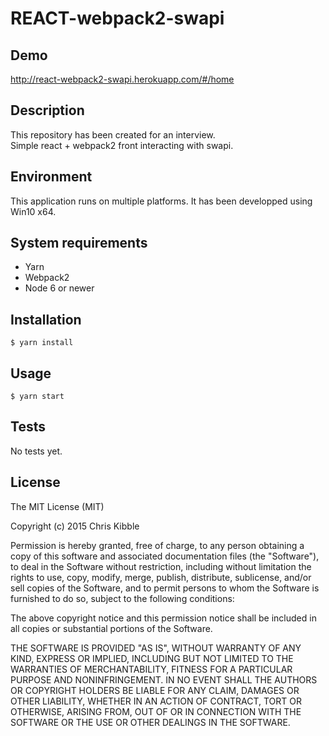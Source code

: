 # REACT-webpack2-swapi

## Demo
http://react-webpack2-swapi.herokuapp.com/#/home

## Description
This repository has been created for an interview.<br/>
Simple react + webpack2 front interacting with swapi.

## Environment 
This application runs on multiple platforms. It has been developped using Win10 x64.

## System requirements
- Yarn
- Webpack2
- Node 6 or newer

## Installation 
``` 
$ yarn install
```
## Usage
``` 
$ yarn start
```

## Tests
No tests yet.

## License
The MIT License (MIT)

Copyright (c) 2015 Chris Kibble

Permission is hereby granted, free of charge, to any person obtaining a copy of this software and associated documentation files (the "Software"), to deal in the Software without restriction, including without limitation the rights to use, copy, modify, merge, publish, distribute, sublicense, and/or sell copies of the Software, and to permit persons to whom the Software is furnished to do so, subject to the following conditions:

The above copyright notice and this permission notice shall be included in all copies or substantial portions of the Software.

THE SOFTWARE IS PROVIDED "AS IS", WITHOUT WARRANTY OF ANY KIND, EXPRESS OR IMPLIED, INCLUDING BUT NOT LIMITED TO THE WARRANTIES OF MERCHANTABILITY, FITNESS FOR A PARTICULAR PURPOSE AND NONINFRINGEMENT. IN NO EVENT SHALL THE AUTHORS OR COPYRIGHT HOLDERS BE LIABLE FOR ANY CLAIM, DAMAGES OR OTHER LIABILITY, WHETHER IN AN ACTION OF CONTRACT, TORT OR OTHERWISE, ARISING FROM, OUT OF OR IN CONNECTION WITH THE SOFTWARE OR THE USE OR OTHER DEALINGS IN THE SOFTWARE.
